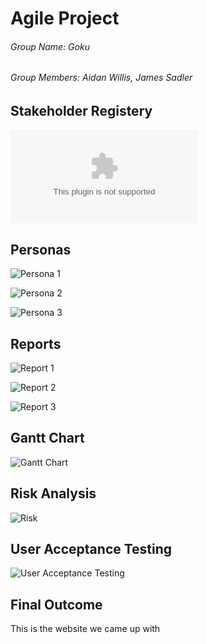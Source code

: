# Agile Project
###### Group Name: Goku
###### Group Members: Aidan Willis, James Sadler

## Stakeholder Registery
![Stakeholder Registery](https://github.com/Samige105/Agile-Assignment/blob/ac37209418f2a82302a721205b35053c24165334/Iteration%201/Stakeholder%20register%20assessment.docx)

## Personas

![Persona 1]()

![Persona 2]()

![Persona 3]()

## Reports
![Report 1](https://temahau-my.sharepoint.com/:w:/r/personal/sadlej2_student_eit_ac_nz/_layouts/15/Doc.aspx?sourcedoc=%7BAD1076F7-748F-469E-A9AF-0CCF5F284800%7D&file=Group%20Meeting%20report.docx&action=default&mobileredirect=true)

![Report 2]()

![Report 3]()

## Gantt Chart
![Gantt Chart]()

## Risk Analysis
![Risk]()

## User Acceptance Testing
![User Acceptance Testing]()

## Final Outcome
This is the website we came up with
